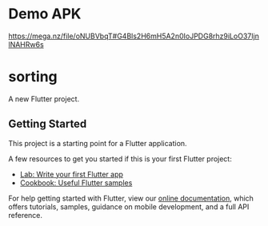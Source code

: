 # Demo APK

https://mega.nz/file/oNUBVbqT#G4Bls2H6mH5A2n0IoJPDG8rhz9iLoO37IjnlNAHRw6s

# sorting

A new Flutter project.

## Getting Started

This project is a starting point for a Flutter application.

A few resources to get you started if this is your first Flutter project:

- [Lab: Write your first Flutter app](https://flutter.dev/docs/get-started/codelab)
- [Cookbook: Useful Flutter samples](https://flutter.dev/docs/cookbook)

For help getting started with Flutter, view our
[online documentation](https://flutter.dev/docs), which offers tutorials,
samples, guidance on mobile development, and a full API reference.
